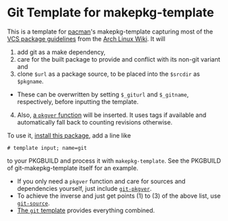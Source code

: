 # Git Template for makepkg-template

This is a template for [pacman](https://www.archlinux.org/pacman/)'s makepkg-template capturing most of the [VCS package guidelines](https://wiki.archlinux.org/index.php/VCS_package_guidelines) from the [Arch Linux Wiki](https://wiki.archlinux.org/). It will

1. add git as a make dependency,
2. care for the built package to provide and conflict with its non-git variant and
3. clone `$url` as a package source, to be placed into the `$srcdir` as `$pkgname`.
 - These can be overwritten by setting `$_giturl` and `$_gitname`, respectively, before inputting the template.
4. Also, [a `pkgver` function](https://wiki.archlinux.org/index.php/VCS_package_guidelines#Git) will be inserted. It uses tags if available and automatically fall back to counting revisions otherwise.

To use it, [install this package](https://aur.archlinux.org/packages/git-makepkg-template/), add a line like

```
# template input; name=git
```

to your PKGBUILD and process it with `makepkg-template`. See the PKGBUILD of git-makepkg-template itself for an example.

- If you only need a `pkgver` function and care for sources and dependencies yourself, just include [`git-pkgver`](git-pkgver.template).
- To achieve the inverse and just get points (1) to (3) of the above list, use [`git-source`](git-source.template).
- [The `git` template](git.template) provides everything combined.

